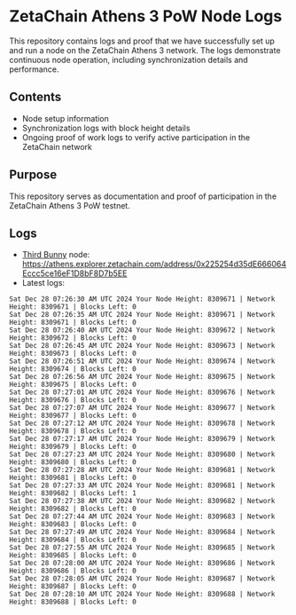 # ZetaChain Athens 3 PoW Node Logs
This repository contains logs and proof that we have successfully set up and run a node on the ZetaChain Athens 3 network. The logs demonstrate continuous node operation, including synchronization details and performance.

## Contents
- Node setup information
- Synchronization logs with block height details
- Ongoing proof of work logs to verify active participation in the ZetaChain network

## Purpose
This repository serves as documentation and proof of participation in the ZetaChain Athens 3 PoW testnet.

## Logs

- [Third Bunny](https://thirdbunny.xyz/) node: https://athens.explorer.zetachain.com/address/0x225254d35dE666064Eccc5ce16eF1D8bF8D7b5EE
- Latest logs:
```
Sat Dec 28 07:26:30 AM UTC 2024 Your Node Height: 8309671 | Network Height: 8309671 | Blocks Left: 0
Sat Dec 28 07:26:35 AM UTC 2024 Your Node Height: 8309671 | Network Height: 8309671 | Blocks Left: 0
Sat Dec 28 07:26:40 AM UTC 2024 Your Node Height: 8309672 | Network Height: 8309672 | Blocks Left: 0
Sat Dec 28 07:26:45 AM UTC 2024 Your Node Height: 8309673 | Network Height: 8309673 | Blocks Left: 0
Sat Dec 28 07:26:51 AM UTC 2024 Your Node Height: 8309674 | Network Height: 8309674 | Blocks Left: 0
Sat Dec 28 07:26:56 AM UTC 2024 Your Node Height: 8309675 | Network Height: 8309675 | Blocks Left: 0
Sat Dec 28 07:27:01 AM UTC 2024 Your Node Height: 8309676 | Network Height: 8309676 | Blocks Left: 0
Sat Dec 28 07:27:07 AM UTC 2024 Your Node Height: 8309677 | Network Height: 8309677 | Blocks Left: 0
Sat Dec 28 07:27:12 AM UTC 2024 Your Node Height: 8309678 | Network Height: 8309678 | Blocks Left: 0
Sat Dec 28 07:27:17 AM UTC 2024 Your Node Height: 8309679 | Network Height: 8309679 | Blocks Left: 0
Sat Dec 28 07:27:23 AM UTC 2024 Your Node Height: 8309680 | Network Height: 8309680 | Blocks Left: 0
Sat Dec 28 07:27:28 AM UTC 2024 Your Node Height: 8309681 | Network Height: 8309681 | Blocks Left: 0
Sat Dec 28 07:27:33 AM UTC 2024 Your Node Height: 8309681 | Network Height: 8309682 | Blocks Left: 1
Sat Dec 28 07:27:38 AM UTC 2024 Your Node Height: 8309682 | Network Height: 8309682 | Blocks Left: 0
Sat Dec 28 07:27:44 AM UTC 2024 Your Node Height: 8309683 | Network Height: 8309683 | Blocks Left: 0
Sat Dec 28 07:27:49 AM UTC 2024 Your Node Height: 8309684 | Network Height: 8309684 | Blocks Left: 0
Sat Dec 28 07:27:55 AM UTC 2024 Your Node Height: 8309685 | Network Height: 8309685 | Blocks Left: 0
Sat Dec 28 07:28:00 AM UTC 2024 Your Node Height: 8309686 | Network Height: 8309686 | Blocks Left: 0
Sat Dec 28 07:28:05 AM UTC 2024 Your Node Height: 8309687 | Network Height: 8309687 | Blocks Left: 0
Sat Dec 28 07:28:10 AM UTC 2024 Your Node Height: 8309688 | Network Height: 8309688 | Blocks Left: 0
```
